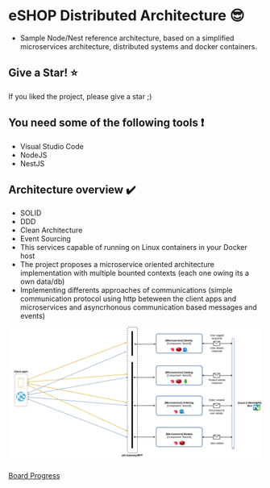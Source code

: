 # eSHOP Distributed Architecture :sunglasses:

- Sample Node/Nest reference architecture, based on a simplified microservices architecture, distributed systems and docker containers.

## Give a Star! :star:

If you liked the project, please give a star ;)

## You need some of the following tools :exclamation:

- Visual Studio Code
- NodeJS
- NestJS

## Architecture overview :heavy_check_mark:

- SOLID
- DDD
- Clean Architecture
- Event Sourcing
- This services capable of running on Linux containers in your Docker host
- The project proposes a microservice oriented architecture implementation with multiple bounted contexts (each one owing its a own data/db)
- Implementing differents approaches of communications (simple communication protocol using http beteween the client apps and microservices and asyncrhonous communication based messages and events)

![](doc/distributed-system.png)

[Board Progress](https://github.com/jcmdsbr/eshop-distributed-architecture/projects/1)
